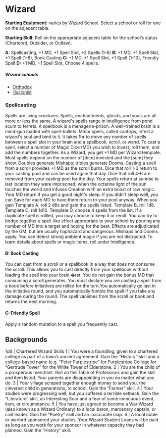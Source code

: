 # Wizard

**Starting Equipment:** varies by Wizard School. Select a school or
roll for one on the adjacent table.

**Starting Skill:** Roll on the appropriate adjacent table for the
school’s status (Chartered, Outsider, or Outlaw).

**A:** Spellcasting, +1 MD, +1 Spell Slot, +2 Spells (1-6)
**B:** +1 MD, +1 Spell Slot, +1 Spell (1-8), Book Casting
**C:** +1 MD, +1 Spell Slot, +1 Spell (1-10), Friendly Spell
**D:** +1 MD, +1 Spell Slot, Choose 4 spells.

##### Wizard schools

- [Orthodox](orthodox.md)
- [Illusionist](illusionist.md)

### Spellcasting

Spells are living creatures. Spells, enchantments, ghosts, and
souls are all more or less the same. A wizard's spells range in
intelligence from pond scum to ferrets. A spellbook is a
menagerie-prison. A well-trained brain is a mind-gun loaded with
spell-bullets. Minor spells, called cantrips, infest a wizard's soul
and bind to it. It takes 1hr to move any number of spells between
a spell slot in your brain and a spellbook, scroll, or wand.
To cast a spell, select a number of Magic Dice (MD) you wish to
invest, roll them, and add the numbers together. As a Wizard,
you get +1 MD per Wizard template. Most spells depend on the
number of [dice] invested and the [sum] they show. Doubles
generate Mishaps; triples generate Dooms. Casting a spell from
a scroll provides +1 MD as the scroll burns.
Dice that roll 1-3 return to your casting pool and can be used
again that day. Dice that roll 4-6 are removed from your casting
pool for the day. Your spells return at sunrise to last location they
were imprisoned, when the octarine light of the sun touches the
world and infuses Creation with an extra boost of raw magic.
Your MD return if you get a good night's sleep. If you didn't sleep
well, you can Save for each MD to have them return to your pool
anyway.
When you gain Template A, roll 2 d6s and gain the spells listed.
Template B, roll 1d8. Template C, roll 1d10. Template D, choose
4 spells from the list. If a duplicate spell is rollled, you may
choose to keep it or reroll.
You can try to bodge together a spell-like effect appropriate to
your school by pouring any number of MD into a target and
hoping for the best. Effects are adjudicated by the GM, but are
usually haphazard and dangerous. Mishaps and Dooms apply.
You can detect strong ambient magic if you are not distracted. To
learn details about spells or magic items, roll under Intelligence.

#### B: Book Casting

You can cast from a scroll or a spellbook in a way that does not
consume the scroll. This allows you to cast directly from your
spellbook without loading the spell into your brain �rst. You do
not gain the bonus MD that consuming a scroll generates. You
must declare you are casting a spell from a book before
initiatives are rolled for the turn.You automatically go last in the
initiative round, and you automatically fumble the spell if you
take any damage during the round. The spell vanishes from the
scroll or book and returns the next morning.

#### C: Friendly Spell

Apply a random mutation to a spell you frequently cast.

## Backgrounds

1d6 | Chartered Wizard Skills
1 | You were a foundling, given to a chartered college as part of a town’s ancient agreement. Gain the “History” skill and a college-based name (e.g.  “Peter Purplestripe” for Purplestripe College for “Gertrude Tower” for the White Tower of Elderstone.
2 | You are the child of a prosperous merchant. Roll on the Table of Professions and gain the skill and item listed. Your parents are disappointing in you no matter what you do.
3 | Your village scraped together enough money to send you, the cleverest child in generations, to school. Gain the “Farmer” skill.
4 | Your studies were progressing well, but you suffered a terrible setback.  Gain the “Literature” skill, an Interesting Scar and a fear of some innocuous event, item, or circumstance.
5 | You have just agreed to become a War Wizard (also known as a Wizard Ordinary) to a local baron, mercenary captain, or civil leader. Gain the “Poetry” skill and an inaccurate map.
6 | A local noble or warlord sponsored your studies. Your Wizard Student Loans will be paid as long as you work for your sponsor in whatever capacity they had planned. Gain the “History” skill.
